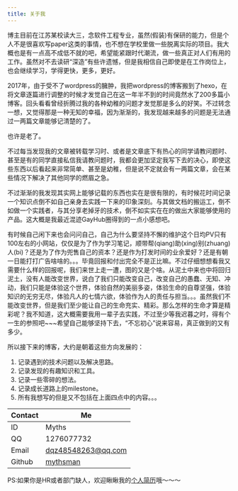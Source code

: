 ```yaml
---
title: 关于我
---
```


博主目前在江苏某校读大三，念软件工程专业，虽然(假装)有保研的能力，但是个人不是很喜欢写paper这类的事情，也不想在学校里做一些脱离实际的项目。我大概也是有一点高不成低不就的吧，希望能紧跟时代潮流，做一些真正对人们有用的工作。虽然对不去读研“深造”有些许遗憾，但是我相信自己即使是在工作岗位上，也会继续学习，学得更快，更多，更好。

2017年，由于受不了wordpress的臃肿，我把wordpress的博客搬到了hexo，在将文章逐篇进行调整的时候才发觉自己在这一年半不到的时间竟然水了200多篇小博客。回头看看曾经折腾过我的各种幼稚的问题才发觉那是多么的好笑。不过转念一想，又觉得那是一种无知的幸福，因为渐渐的，我发现越来越多的问题是无法通过一两篇文章能够记清楚的了。

也许是老了。

不过每当发现我的文章被转载学习时、或者是文章底下有热心的同学请教问题时、甚至是有的同学直接私信我请教问题时，我都会更加坚定我写下去的决心，即使这些东西以后看起来非常简单、甚至是幼稚，但是说不定就会有一两篇文章，会在某些情况下解决了其他同学的燃眉之急。

不过渐渐的我发现其实网上能够记载的东西也实在是很有限的，有时候花时间记录一个知识点倒不如自己亲身去实践一下来的印象深刻。与其做文档的搬运工，倒不如做一个实践者，与其分享老掉牙的技术，倒不如实实在在的做出大家能够使用的产品。这大概是我最近混迹GayHub圈得到的一点小感想吧。

有时候自己闲下来也会问问自己，自己为什么要坚持不懈的维护这个日均PV只有100左右的小网站，仅仅是为了作为学习笔记，顺带帮(qiang)助(xing)别(zhuang)人(bi)？还是为了作为兜售自己的资本？还是作为打发时间的业余爱好？还是有朝一日能打打广告啥啥的。。。毕竟回报和付出完全不是正比嘛。不过仔细想想看我又需要什么样的回报呢，我们来世上走一遭，图的又是个啥。从泥土中来也中将回归泥土，没有人能改变世界，说白了我们只能改变自己，改变自己的愚蠢、无知、冲动，我们只能是体验这个世界，体验自然的美丽多姿，体验生命的自尊坚强，体验知识的无穷无尽，体验凡人的七情六欲，体验作为人的责任与担当。。。虽然我们不能改变世界，但是我们至少能让自己的生命充实、精彩。那么怎样的生命才算是精彩呢？我不知道，这大概需要我用一辈子去实践，不过至少等我迟暮之时，得有个一生的参照吧~~~希望自己能够坚持下去，“不忘初心”说来容易，真正做到的又有多少。

所以接下来的博客，大约是朝着这些方向发展的：

1. 记录遇到的技术问题以及解决思路。
2. 记录发现的有趣知识和工具。
3. 记录一些零碎的想法。
4. 记录成长道路上的milestone。
5. 所有我想写的但是又不包括在上面四点中的内容。。。

|Contact|Me|
|---|---|
|ID|Myths|
|QQ|1276077732|
|Email|dqz48548263@qq.com|
|Github|[mythsman](https://github.com/mythsman)|

PS:如果你是HR或者部门缺人，欢迎瞅瞅我的[个人简历](https://blog.mythsman.com/cv/)哦～～～